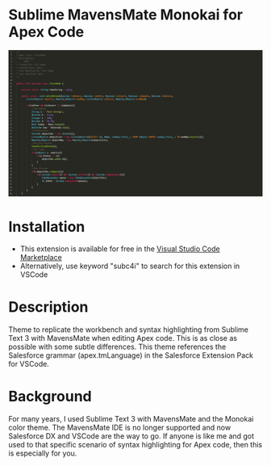 # Sublime MavensMate Monokai for Apex Code

![alt text](/images/SampleCode.png "Sample Apex Code")

# Installation
- This extension is available for free in the [Visual Studio Code Marketplace](https://marketplace.visualstudio.com/items/SubC4i.sublime-mavensmate-monokai-apex)
- Alternatively, use keyword "subc4i" to search for this extension in VSCode

# Description
Theme to replicate the workbench and syntax highlighting from Sublime Text 3 with MavensMate when editing Apex code.  This is as close as possible with some subtle differences.  This theme references the Salesforce grammar (apex.tmLanguage) in the Salesforce Extension Pack for VSCode.

# Background
For many years, I used Sublime Text 3 with MavensMate and the Monokai color theme.  The MavensMate IDE is no longer supported and now Salesforce DX and VSCode are the way to go.  If anyone is like me and got used to that specific scenario of syntax highlighting for Apex code, then this is especially for you.
